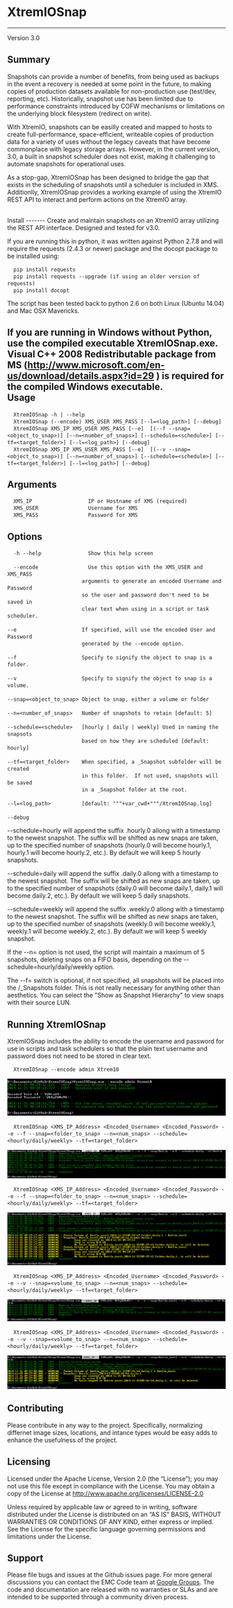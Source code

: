 XtremIOSnap
===========
   ------------------------------------------------------------------------
   Version 3.0
   
Summary
-------

Snapshots can provide a number of benefits, from being used as backups in the event a recovery is needed at some point in the future, to making copies of production datasets available for non-production use (test/dev, reporting, etc).  Historically, snapshot use has been limited due to performance constraints introduced by COFW mechanisms or limitations on the underlying block filesystem (redirect on write).  

With XtremIO, snapshots can be easilly created and mapped to hosts to create full-performance, space-efficient, writeable copies of production data for a variety of uses without the legacy caveats that have become commonplace with legacy storage arrays.  However, in the current version, 3.0, a built in snapshot scheduler does not exist, making it challenging to automate snapshots for operational uses.

As a stop-gap, XtremIOSnap has been designed to bridge the gap that exists in the scheduling of snapshots until a scheduler is included in XMS. Additionlly, XtremIOSnap provides a working example of using the XtremIO REST API to interact and perform actions on the XtremIO array.

<br> 
Install
-------
   Create and maintain snapshots on an XtremIO array utilizing the REST API interface.  Designed and tested for v3.0.
   
   If you are running this in python, it was written against Python 2.7.8 and will require the requests (2.4.3 or newer) package and the docopt package to be installed using:
   
      pip install requests
      pip install requests --upgrade (if using an older version of requests)
      pip install docopt
    
   The script has been tested back to python 2.6 on both Linux (Ubuntu 14.04) and Mac OSX Mavericks.
   
   If you are running in Windows without Python, use the compiled executable XtremIOSnap.exe.  Visual C++ 2008 Redistributable package from MS (http://www.microsoft.com/en-us/download/details.aspx?id=29 ) is required for the compiled Windows executable.
<br>
Usage
-------   
      
      XtremIOSnap -h | --help
      XtremIOSnap (--encode) XMS_USER XMS_PASS [--l=<log_path>] [--debug]
      XtremIOSnap XMS_IP XMS_USER XMS_PASS [--e]  [(--f --snap=<object_to_snap>)] [--n=<number_of_snaps>] [--schedule=<schedule>] [--tf=<target_folder>] [--l=<log_path>] [--debug]
      XtremIOSnap XMS_IP XMS_USER XMS_PASS [--e]  [(--v --snap=<object_to_snap>)] [--n=<number_of_snaps>] [--schedule=<schedule>] [--tf=<target_folder>] [--l=<log_path>] [--debug]

Arguments
---------

      XMS_IP                  IP or Hostname of XMS (required)
      XMS_USER                Username for XMS
      XMS_PASS                Password for XMS

Options
-------

      -h --help               Show this help screen

      --encode                Use this option with the XMS_USER and XMS_PASS
                            arguments to generate an encoded Username and Password
                            so the user and password don't need to be saved in
                            clear text when using in a script or task scheduler.

    --e                     If specified, will use the encoded User and Password
                            generated by the --encode option.

    --f                     Specify to signify the object to snap is a folder.

    --v                     Specify to signify the object to snap is a volume.

    --snap=<object_to_snap> Object to snap, either a volume or folder

    --n=<number_of_snaps>   Number of snapshots to retain [default: 5]

    --schedule=<schedule>   [hourly | daily | weekly] Used in naming the snapsots
                            based on how they are scheduled [default: hourly]

    --tf=<target_folder>    When specified, a _Snapshot subfolder will be created
                            in this folder.  If not used, snapshots will be saved
                            in a _Snapshot folder at the root.

    --l=<log_path>          [default: """+var_cwd+"""/XtremIOSnap.log]

    --debug



   --schedule=hourly will append the suffix .hourly.0 allong with a timestamp to the newest snapshot.  The suffix will be shifted as new snaps are taken, up to the specified number of snapshots (hourly.0 will become hourly.1, hourly.1 will become hourly.2, etc.).  By default we will keep 5 hourly snapshots.

   --schedule=daily will append the suffix .daily.0 allong with a timestamp to the newest snapshot.  The suffix will be shifted as new snaps are taken, up to the specified number of snapshots (daily.0 will become daily.1, daily.1 will become daily.2, etc.). By default we will keep 5 daily snapshots.

   --schedule=weekly will append the suffix .weekly.0 allong with a timestamp to the newest snapshot.  The suffix will be shifted as new snaps are taken, up to the specified number of snapshots (weekly.0 will become weekly.1, weekly.1 will become weekly.2, etc.). By default we will keep 5 weekly snapshot.

   If the --n= option is not used, the script will maintain a maximum of 5 snapshots, deleting snaps on a FIFO basis, depending on the --schedule=hourly/daily/weekly option.

   The --f= switch is optional, if not specified, all snapshots will be placed into the /_Snapshots folder.  This is not really necessary for anything other than aesthetics.  You can select the "Show as Snapshot Hierarchy" to view snaps with their source LUN.
  
Running XtremIOSnap
----------- 
   XtremIOSnap includes the ability to encode the username and password for use in scripts and task schedulers so that the plain text username and password does not need to be stored in clear text.
   
      XtremIOSnap --encode admin Xtrem10
      
![alt tag](https://github.com/evanbattle/XtremIOSnap/blob/master/images/encode.png)
   
      XtremIOSnap <XMS_IP_Address> <Encoded_Username> <Encoded_Password> --e --f --snap=<folder_to_snap> --n=<num_snaps> --schedule=<hourly/daily/weekly> --tf=<target_folder>
      
![alt tag](https://github.com/evanbattle/XtremIOSnap/blob/master/images/folder_snap.png)

      XtremIOSnap <XMS_IP_Address> <Encoded_Username> <Encoded_Password> --e --f --snap=<folder_to_snap> --n=<num_snaps> --schedule=<hourly/daily/weekly> --tf=<target_folder>
      
![alt tag](https://github.com/evanbattle/XtremIOSnap/blob/master/images/folder_snap_with_delete.png)

      XtremIOSnap <XMS_IP_Address> <Encoded_Username> <Encoded_Password> --e --v --snap=<volume_to_snap> --n=<num_snaps> --schedule=<hourly/daily/weekly> --tf=<target_folder>
      
![alt tag](https://github.com/evanbattle/XtremIOSnap/blob/master/images/vol_snap.png)

      XtremIOSnap <XMS_IP_Address> <Encoded_Username> <Encoded_Password> --e --v --snap=<volume_to_snap> --n=<num_snaps> --schedule=<hourly/daily/weekly> --tf=<target_folder>

![alt tag](https://github.com/evanbattle/XtremIOSnap/blob/master/images/volsnap_with_delete.png)

Contributing
-----------
Please contribute in any way to the project.  Specifically, normalizing differnet image sizes, locations, and intance types would be easy adds to enhance the usefulness of the project.


Licensing
---------
Licensed under the Apache License, Version 2.0 (the “License”); you may not use this file except in compliance with the License. You may obtain a copy of the License at <http://www.apache.org/licenses/LICENSE-2.0>

Unless required by applicable law or agreed to in writing, software distributed under the License is distributed on an “AS IS” BASIS, WITHOUT WARRANTIES OR CONDITIONS OF ANY KIND, either express or implied. See the License for the specific language governing permissions and limitations under the License.

Support
-------
Please file bugs and issues at the Github issues page. For more general discussions you can contact the EMC Code team at <a href="https://groups.google.com/forum/#!forum/emccode-users">Google Groups</a>. The code and documentation are released with no warranties or SLAs and are intended to be supported through a community driven process.
